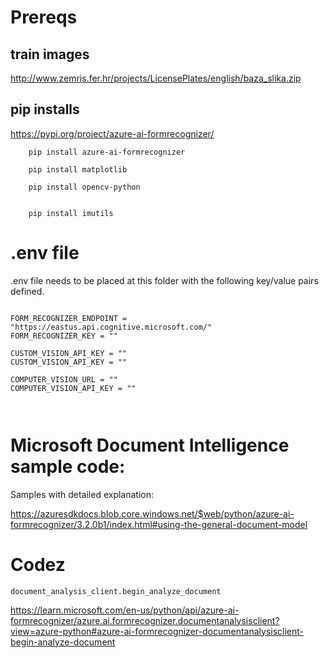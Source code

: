 


# Prereqs

## train images

http://www.zemris.fer.hr/projects/LicensePlates/english/baza_slika.zip


## pip installs

https://pypi.org/project/azure-ai-formrecognizer/


```
    pip install azure-ai-formrecognizer

    pip install matplotlib

    pip install opencv-python


    pip install imutils

```

# .env file

.env file needs to be placed at this folder with the following key/value pairs defined. 

```

FORM_RECOGNIZER_ENDPOINT = "https://eastus.api.cognitive.microsoft.com/"
FORM_RECOGNIZER_KEY = ""

CUSTOM_VISION_API_KEY = ""
CUSTOM_VISION_API_KEY = ""

COMPUTER_VISION_URL = ""
COMPUTER_VISION_API_KEY = ""

 
```


# Microsoft Document Intelligence sample code: 
 
Samples with detailed explanation:
 
https://azuresdkdocs.blob.core.windows.net/$web/python/azure-ai-formrecognizer/3.2.0b1/index.html#using-the-general-document-model



# Codez

```
document_analysis_client.begin_analyze_document

```

https://learn.microsoft.com/en-us/python/api/azure-ai-formrecognizer/azure.ai.formrecognizer.documentanalysisclient?view=azure-python#azure-ai-formrecognizer-documentanalysisclient-begin-analyze-document

```

```
